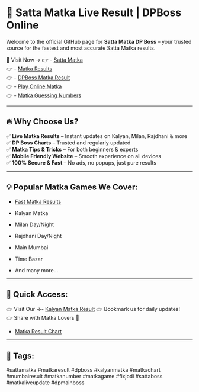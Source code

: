 # 🎯 Satta Matka Live Result | DPBoss Online

Welcome to the official GitHub page for **Satta Matka DP Boss** – your trusted source for the fastest and most accurate Satta Matka results.

📍 Visit Now → 👉 - [Satta Matka](https://sattamatkadpboss.co/)  
              👉 - [Matka Results](https://sattamatkadpboss.co/)  
              👉 - [DPBoss Matka Result](https://sattamatkadpboss.co/)  
              👉 - [Play Online Matka](https://sattamatkadpboss.co/)  
              👉 - [Matka Guessing Numbers](https://sattamatkadpboss.co/)  
                    
---

## 🔥 Why Choose Us?

✅ **Live Matka Results** – Instant updates on Kalyan, Milan, Rajdhani & more  
✅ **DP Boss Charts** – Trusted and regularly updated  
✅ **Matka Tips & Tricks** – For both beginners & experts  
✅ **Mobile Friendly Website** – Smooth experience on all devices  
✅ **100% Secure & Fast** – No ads, no popups, just pure results

---

## 💡 Popular Matka Games We Cover: 
- [Fast Matka Results](https://sattamatkadpboss.co/)  

- Kalyan Matka
- Milan Day/Night
- Rajdhani Day/Night
- Main Mumbai
- Time Bazar
- And many more…

---

## 🔗 Quick Access:

👉 Visit Our →- [Kalyan Matka Result](https://sattamatkadpboss.co/)
👉 Bookmark us for daily updates!  
👉 Share with Matka Lovers 🎯
- [Matka Result Chart](https://sattamatkadpboss.co/)
---

## 📌 Tags:
#sattamatka #matkaresult #dpboss #kalyanmatka #matkachart #mumbairesult #matkanumber #matkagame #fixjodi #sattaboss #matkaliveupdate #dpmainboss 
